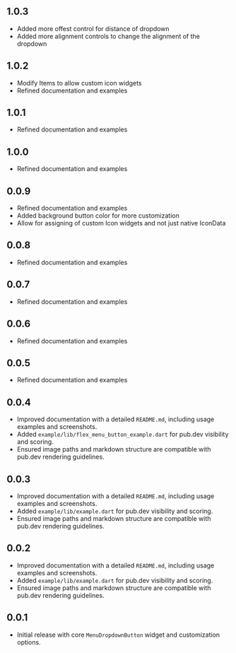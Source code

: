 ## 1.0.3

- Added more offest control for distance of dropdown
- Added more alignment controls to change the alignment of the dropdown
  
## 1.0.2

- Modify Items to allow custom icon widgets
- Refined documentation and examples

## 1.0.1

- Refined documentation and examples

## 1.0.0

- Refined documentation and examples

## 0.0.9

- Refined documentation and examples
- Added background button color for more customization
- Allow for assigning of custom Icon widgets and not just native IconData

## 0.0.8

- Refined documentation and examples

## 0.0.7

- Refined documentation and examples

## 0.0.6

- Refined documentation and examples

## 0.0.5

- Refined documentation and examples

## 0.0.4

- Improved documentation with a detailed `README.md`, including usage examples and screenshots.
- Added `example/lib/flex_menu_button_example.dart` for pub.dev visibility and scoring.
- Ensured image paths and markdown structure are compatible with pub.dev rendering guidelines.

## 0.0.3

- Improved documentation with a detailed `README.md`, including usage examples and screenshots.
- Added `example/lib/example.dart` for pub.dev visibility and scoring.
- Ensured image paths and markdown structure are compatible with pub.dev rendering guidelines.

## 0.0.2

- Improved documentation with a detailed `README.md`, including usage examples and screenshots.
- Added `example/lib/example.dart` for pub.dev visibility and scoring.
- Ensured image paths and markdown structure are compatible with pub.dev rendering guidelines.

## 0.0.1

- Initial release with core `MenuDropdownButton` widget and customization options.
